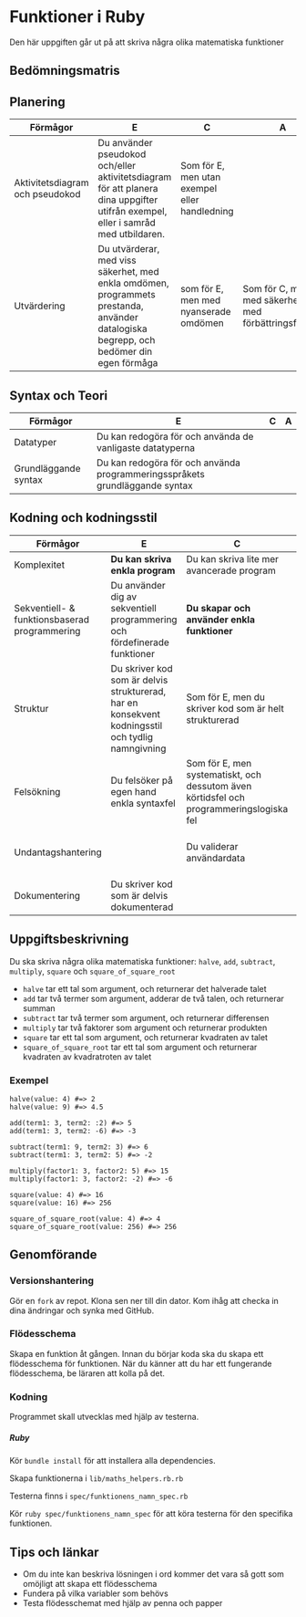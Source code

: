 # Funktioner i Ruby

Den här uppgiften går ut på att skriva några olika matematiska funktioner

## Bedömningsmatris ##

## Planering ##

| Förmågor                         | E 																																   | C | A |
|----------------------------------|-----------------------------------------------------------------------------------------------------------------------------------|---|---|
| Aktivitetsdiagram och pseudokod  | Du använder pseudokod och/eller aktivitetsdiagram för att planera dina uppgifter utifrån exempel, eller i samråd med utbildaren.  | Som för E, men utan exempel eller handledning |   |
| Utvärdering | Du utvärderar, med viss säkerhet, med enkla omdömen, programmets prestanda, använder datalogiska begrepp, och bedömer din egen förmåga | som för E, men med nyanserade omdömen | Som för C, men med säkerhet, och med förbättringsförslag

## Syntax och Teori ##
| Förmågor                                       | E 																			| C | A |
|------------------------------------------------|------------------------------------------------------------------------------|---|---|
| Datatyper					                     | Du kan redogöra för och använda de vanligaste datatyperna                    |   |   |
| Grundläggande syntax		                     | Du kan redogöra för och använda programmeringsspråkets grundläggande syntax  |   |   |

## Kodning och kodningsstil ##

| Förmågor                                      | E                                                                         | C                                               | A                                              |
|-----------------------------------------------|---------------------------------------------------------------------------|-------------------------------------------------|------------------------------------------------|
| Komplexitet									| **Du kan skriva enkla program**                                               | Du kan skriva lite mer avancerade program       | Du kan skriva komplexa program
| Sekventiell- & funktionsbaserad programmering | Du använder dig av sekventiell programmering och fördefinerade funktioner | **Du skapar och använder enkla funktioner**         | Du skapar mer komplexa funktioner              |
| Struktur		 				                | Du skriver kod som är delvis strukturerad, har en konsekvent kodningsstil och tydlig namngivning | Som för E, men du skriver kod som är helt strukturerad |   			   |
| Felsökning                                    | Du felsöker på egen hand enkla syntaxfel | Som för E, men systematiskt, och dessutom även körtidsfel och programmeringslogiska fel | Som för C, men med effektivitet   	   |
| Undantagshantering                            |     																		| Du validerar användardata						  | Som för C, men du skriver även kod som använder undantagshantering |
| Dokumentering 								| Du skriver kod som är delvis dokumenterad									|  												  | Du skriver kod som är utförligt dokumenterad   |

## Uppgiftsbeskrivning ##

Du ska skriva några olika matematiska funktioner: `halve`, `add`, `subtract`, `multiply`, `square` och `square_of_square_root`

* `halve` tar ett tal som argument, och returnerar det halverade talet
* `add` tar två termer som argument, adderar de två talen, och returnerar summan
* `subtract` tar två termer som argument, och returnerar differensen
* `multiply` tar två faktorer som argument och returnerar produkten
* `square` tar ett tal som argument, och returnerar kvadraten av talet
* `square_of_square_root` tar ett tal som argument och returnerar kvadraten av kvadratroten av talet

### Exempel ###
	
	halve(value: 4) #=> 2
	halve(value: 9) #=> 4.5

	add(term1: 3, term2: :2) #=> 5
	add(term1: 3, term2: -6) #=> -3

	subtract(term1: 9, term2: 3) #=> 6
	subtract(term1: 3, term2: 5) #=> -2

	multiply(factor1: 3, factor2: 5) #=> 15
	multiply(factor1: 3, factor2: -2) #=> -6

	square(value: 4) #=> 16
	square(value: 16) #=> 256

	square_of_square_root(value: 4) #=> 4
	square_of_square_root(value: 256) #=> 256


## Genomförande ##

### Versionshantering ###

Gör en `fork` av repot. Klona sen ner till din dator. Kom ihåg att checka in dina ändringar och synka med GitHub.

### Flödesschema ###

Skapa en funktion åt gången.
Innan du börjar koda ska du skapa ett flödesschema för funktionen.
När du känner att du har ett fungerande flödesschema, be läraren att kolla på det.

### Kodning ###

Programmet skall utvecklas med hjälp av testerna.

##### Ruby #####

Kör `bundle install` för att installera alla dependencies.

Skapa funktionerna i `lib/maths_helpers.rb.rb`

Testerna finns i `spec/funktionens_namn_spec.rb`

Kör `ruby spec/funktionens_namn_spec` för att köra testerna för den specifika funktionen.

## Tips och länkar ##

* Om du inte kan beskriva lösningen i ord kommer det vara så gott som omöjligt att skapa ett flödesschema
* Fundera på vilka variabler som behövs
* Testa flödesschemat med hjälp av penna och papper

